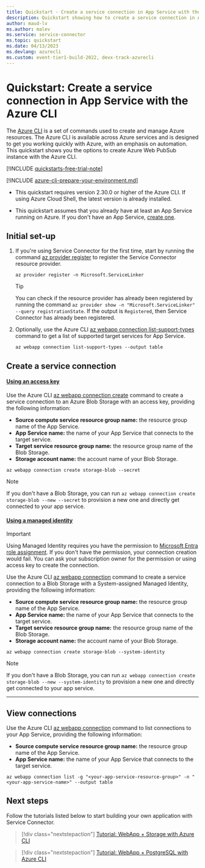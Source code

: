 ```yaml
---
title: Quickstart - Create a service connection in App Service with the Azure CLI
description: Quickstart showing how to create a service connection in App Service with the Azure CLI
author: maud-lv
ms.author: malev
ms.service: service-connector
ms.topic: quickstart
ms.date: 04/13/2023
ms.devlang: azurecli
ms.custom: event-tier1-build-2022, devx-track-azurecli
---
```


# Quickstart: Create a service connection in App Service with the Azure CLI

The [Azure CLI](/cli/azure) is a set of commands used to create and manage Azure resources. The Azure CLI is available across Azure services and is designed to get you working quickly with Azure, with an emphasis on automation. This quickstart shows you the options to create Azure Web PubSub instance with the Azure CLI.

[!INCLUDE [quickstarts-free-trial-note](../../includes/quickstarts-free-trial-note.md)]

[!INCLUDE [azure-cli-prepare-your-environment.md](~/articles/reusable-content/azure-cli/azure-cli-prepare-your-environment.md)]

- This quickstart requires version 2.30.0 or higher of the Azure CLI. If using Azure Cloud Shell, the latest version is already installed.

- This quickstart assumes that you already have at least an App Service running on Azure. If you don't have an App Service, [create one](../app-service/quickstart-dotnetcore.md).

## Initial set-up

1. If you're using Service Connector for the first time, start by running the command [az provider register](/cli/azure/provider#az-provider-register) to register the Service Connector resource provider.

    ```azurecli
    az provider register -n Microsoft.ServiceLinker
    ```
    
    > [!TIP]
    > You can check if the resource provider has already been registered by running the command  `az provider show -n "Microsoft.ServiceLinker" --query registrationState`. If the output is `Registered`, then Service Connector has already been registered.


1. Optionally, use the Azure CLI [az webapp connection list-support-types](/cli/azure/webapp/connection#az-webapp-connection-list-support-types) command to get a list of supported target services for App Service.

    ```azurecli
    az webapp connection list-support-types --output table
    ```
    
## Create a service connection

#### [Using an access key](#tab/Using-access-key)

Use the Azure CLI [az webapp connection create](/cli/azure/webapp/connection/create) command to create a service connection to an Azure Blob Storage with an access key, providing the following information:

- **Source compute service resource group name:** the resource group name of the App Service.
- **App Service name:** the name of your App Service that connects to the target service.
- **Target service resource group name:** the resource group name of the Blob Storage.
- **Storage account name:** the account name of your Blob Storage.

```azurecli
az webapp connection create storage-blob --secret
```

> [!NOTE]
> If you don't have a Blob Storage, you can run `az webapp connection create storage-blob --new --secret` to provision a new one and directly get connected to your app service.

#### [Using a managed identity](#tab/Using-Managed-Identity)

> [!IMPORTANT]
> Using Managed Identity requires you have the permission to [Microsoft Entra role assignment](../active-directory/managed-identities-azure-resources/howto-assign-access-portal.md). If you don't have the permission, your connection creation would fail. You can ask your subscription owner for the permission or using access key to create the connection.

Use the Azure CLI [az webapp connection](/cli/azure/webapp/connection) command to create a service connection to a Blob Storage with a System-assigned Managed Identity, providing the following information:

- **Source compute service resource group name:** the resource group name of the App Service.
- **App Service name:** the name of your App Service that connects to the target service.
- **Target service resource group name:** the resource group name of the Blob Storage.
- **Storage account name:** the account name of your Blob Storage.

```azurecli
az webapp connection create storage-blob --system-identity
```

> [!NOTE]
> If you don't have a Blob Storage, you can run `az webapp connection create storage-blob --new --system-identity` to provision a new one and directly get connected to your app service.

---

## View connections

Use the Azure CLI [az webapp connection](/cli/azure/webapp/connection) command to list connections to your App Service, providing the following information:

- **Source compute service resource group name:** the resource group name of the App Service.
- **App Service name:** the name of your App Service that connects to the target service.

```azurecli
az webapp connection list -g "<your-app-service-resource-group>" -n "<your-app-service-name>" --output table
```

## Next steps

Follow the tutorials listed below to start building your own application with Service Connector.

> [!div class="nextstepaction"]
> [Tutorial: WebApp + Storage with Azure CLI](./tutorial-csharp-webapp-storage-cli.md)

> [!div class="nextstepaction"]
> [Tutorial: WebApp + PostgreSQL with Azure CLI](./tutorial-django-webapp-postgres-cli.md)

